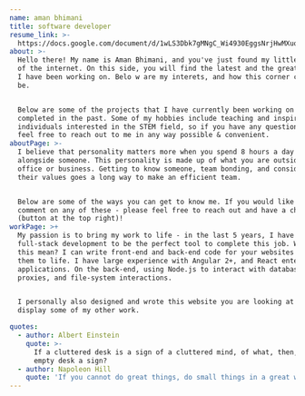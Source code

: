 ```yaml
---
name: aman bhimani
title: software developer
resume_link: >-
  https://docs.google.com/document/d/1wLS3Dbk7gMNgC_Wi4930EggsNrjHwMXuqwZ7HpOhw1M/edit?usp=sharing
about: >-
  Hello there! My name is Aman Bhimani, and you've just found my little corner
  of the internet. On this side, you will find the latest and the greatest that
  I have been working on. Belo w are my interets, and how this corner came to
  be. 


  Below are some of the projects that I have currently been working on or
  completed in the past. Some of my hobbies include teaching and inspiring
  individuals interested in the STEM field, so if you have any questions, please
  feel free to reach out to me in any way possible & convenient.
aboutPage: >-
  I believe that personality matters more when you spend 8 hours a day working
  alongside someone. This personality is made up of what you are outside of your
  office or business. Getting to know someone, team bonding, and considering
  their values goes a long way to make an efficient team.


  Below are some of the ways you can get to know me. If you would like to
  comment on any of these - please feel free to reach out and have a chat
  (button at the top right)!
workPage: >+
  My passion is to bring my work to life - in the last 5 years, I have found
  full-stack development to be the perfect tool to complete this job. What does
  this mean? I can write front-end and back-end code for your websites and bring
  them to life. I have large experience with Angular 2+, and React enterprise
  applications. On the back-end, using Node.js to interact with databases, APIs,
  proxies, and file-system interactions.


  I personally also designed and wrote this website you are looking at - to
  display some of my other work.

quotes:
  - author: Albert Einstein
    quote: >-
      If a cluttered desk is a sign of a cluttered mind, of what, then, is an
      empty desk a sign?
  - author: Napoleon Hill
    quote: 'If you cannot do great things, do small things in a great way.'
---
```

